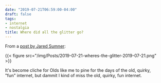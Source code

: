 ```yaml
---
date: "2019-07-21T06:59:00-04:00"
draft: false
tags:
- internet
- nostalgia
title: Where did all the glitter go?
---
```


From a [post by Jared Sumner](https://jarredsumner.com/codeblog/?source=post%5Fpage---------------------------):

{{< figure src="/img/Posts/2019-07-21-wheres-the-glitter-2019-07-21.png" >}}

It's become cliche for Olds like me to pine for the days of the old, quirky, "fun" internet, but dammit I kind of miss the old, quirky, fun internet.
